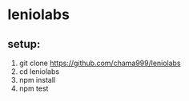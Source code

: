 # leniolabs
## setup:
1. git clone https://github.com/chama999/leniolabs
2. cd leniolabs
3. npm install
4. npm test

